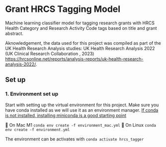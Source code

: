 # Grant HRCS Tagging Model
Machine learning classifier model for tagging research grants with HRCS Health Category and Research Activity Code tags based on title and grant abstract.


Aknowledgement, the data used for this project was compiled as part of the UK Health Research Analysis studies: UK Health Research Analysis 2022 (UK Clinical Research Collaboration , 2023) https://hrcsonline.net/reports/analysis-reports/uk-health-research-analysis-2022/.

## Set up

### 1. Environment set up

Start with setting up the virtual environment for this project. Make sure you have conda installed as we will use it as an environment manager. [If conda is not installed, installing miniconda is a good starting point](https://docs.anaconda.com/miniconda/install/#quick-command-line-install)

:green_apple: On Mac M1 `conda env create -f environment_mac.yml` 
:penguin: On Linux `conda env create -f environment.yml` 

The environment can be activates with `conda activate hrcs_tagger`

